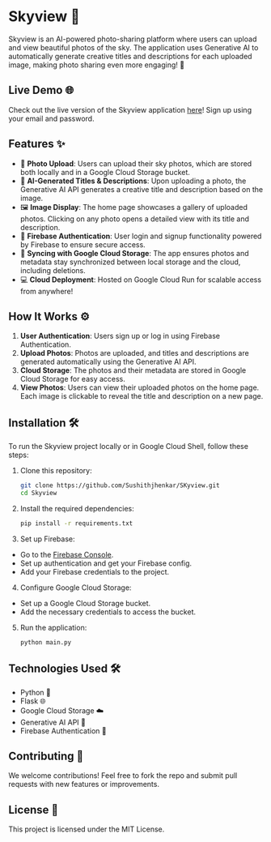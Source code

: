 # Skyview 🌌

Skyview is an AI-powered photo-sharing platform where users can upload and view beautiful photos of the sky. The application uses Generative AI to automatically generate creative titles and descriptions for each uploaded image, making photo sharing even more engaging! 🚀

## Live Demo 🌐

Check out the live version of the Skyview application [here](https://skyviewfinal-40868696838.us-east1.run.app)!
Sign up using your email and password.

## Features ✨

- 🌠 **Photo Upload**: Users can upload their sky photos, which are stored both locally and in a Google Cloud Storage bucket.
- 🤖 **AI-Generated Titles & Descriptions**: Upon uploading a photo, the Generative AI API generates a creative title and description based on the image.
- 🖼️ **Image Display**: The home page showcases a gallery of uploaded photos. Clicking on any photo opens a detailed view with its title and description.
- 🔐 **Firebase Authentication**: User login and signup functionality powered by Firebase to ensure secure access.
- 🔄 **Syncing with Google Cloud Storage**: The app ensures photos and metadata stay synchronized between local storage and the cloud, including deletions.
- 💻 **Cloud Deployment**: Hosted on Google Cloud Run for scalable access from anywhere!

## How It Works ⚙️

1. **User Authentication**: Users sign up or log in using Firebase Authentication.
2. **Upload Photos**: Photos are uploaded, and titles and descriptions are generated automatically using the Generative AI API.
3. **Cloud Storage**: The photos and their metadata are stored in Google Cloud Storage for easy access.
4. **View Photos**: Users can view their uploaded photos on the home page. Each image is clickable to reveal the title and description on a new page.

## Installation 🛠️

To run the Skyview project locally or in Google Cloud Shell, follow these steps:

1. Clone this repository:
   ```bash
   git clone https://github.com/Sushithjhenkar/SKyview.git
   cd Skyview
2. Install the required dependencies:
    ```bash
    pip install -r requirements.txt
3. Set up Firebase:
- Go to the [Firebase Console](https://firebase.google.com/).
- Set up authentication and get your Firebase config.
- Add your Firebase credentials to the project.

4. Configure Google Cloud Storage:
- Set up a Google Cloud Storage bucket.
- Add the necessary credentials to access the bucket.

5. Run the application:
    ```BASH
    python main.py

## Technologies Used 🛠️
- Python 🐍
- Flask 🌐
- Google Cloud Storage ☁️
- Generative AI API 🤖
- Firebase Authentication 🔐

## Contributing 🤝
We welcome contributions! Feel free to fork the repo and submit pull requests with new features or improvements.

## License 📄
This project is licensed under the MIT License.